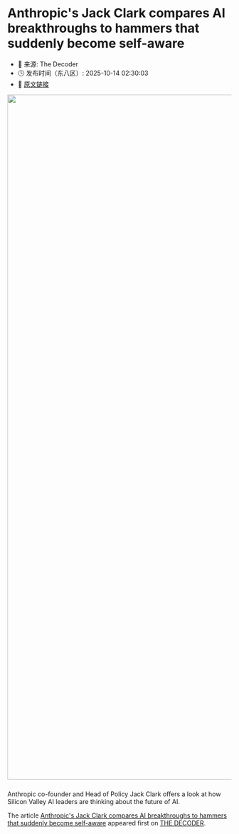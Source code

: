 # Anthropic's Jack Clark compares AI breakthroughs to hammers that suddenly become self-aware
- 📅 来源: The Decoder
- 🕒 发布时间（东八区）: 2025-10-14 02:30:03
- 🔗 [原文链接](https://the-decoder.com/anthropics-jack-clark-compares-ai-breakthroughs-to-hammers-that-suddenly-become-self-aware/)

<p><img alt="" class="attachment-full size-full wp-post-image" height="1024" src="https://the-decoder.com/wp-content/uploads/2025/10/anthropic_thinker.png" style="height: auto; margin-bottom: 10px;" width="1536" /></p>
<p>        Anthropic co-founder and Head of Policy Jack Clark offers a look at how Silicon Valley AI leaders are thinking about the future of AI.</p>
<p>The article <a href="https://the-decoder.com/anthropics-jack-clark-compares-ai-breakthroughs-to-hammers-that-suddenly-become-self-aware/">Anthropic&#039;s Jack Clark compares AI breakthroughs to hammers that suddenly become self-aware</a> appeared first on <a href="https://the-decoder.com">THE DECODER</a>.</p>